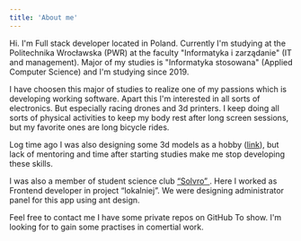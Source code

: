 ```yaml
---
title: 'About me'
---
```

Hi. I'm Full stack developer located in Poland. Currently I'm studying at the Politechnika Wrocławska (PWR) at the faculty "Informatyka i zarządanie" (IT and management). Major of my studies is "Informatyka stosowana" (Applied Computer Science) and I'm studying since 2019.

I have choosen this major of studies to realize one of my passions which is developing working software. Apart this I'm interested in all sorts of electronics. But especially racing drones and 3d printers. I keep doing all sorts of physical activities to keep my body rest after long screen sessions, but my favorite ones are long bicycle rides.

Log time ago I was also designing some 3d models as a hobby ([link](https://www.thingiverse.com/ernest13/designs)), but lack of mentoring and time after starting studies make me stop developing these skills.

I was also a member of student science club [“Solvro” ](https://solvro.pwr.edu.pl/). Here I worked as Frontend developer in project “lokalniej”. We were designing administrator panel for this app using ant design. 

Feel free to contact me I have some private repos on GitHub To show. I'm looking for to gain some practises in comertial work.